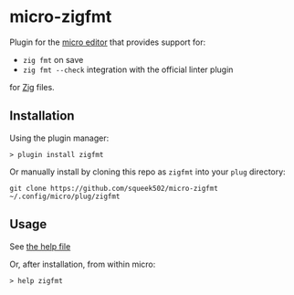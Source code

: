 micro-zigfmt
============

Plugin for the [micro editor](https://github.com/zyedidia/micro) that provides support for:

- `zig fmt` on save
- `zig fmt --check` integration with the official linter plugin

for [Zig](https://github.com/ziglang/zig) files.

## Installation

Using the plugin manager:

```
> plugin install zigfmt
```

Or manually install by cloning this repo as `zigfmt` into your `plug` directory:

```
git clone https://github.com/squeek502/micro-zigfmt ~/.config/micro/plug/zigfmt
```

## Usage

See [the help file](help/zigfmt.md)

Or, after installation, from within micro:

```
> help zigfmt
```

